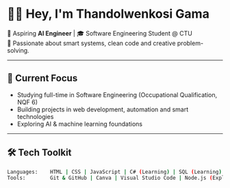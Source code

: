 # 👋🏾 Hey, I'm Thandolwenkosi Gama

🚀 Aspiring **AI Engineer** | 🎓 Software Engineering Student @ CTU  
🔬 Passionate about smart systems, clean code and creative problem-solving.

---

## 🧠 Current Focus
- Studying full-time in Software Engineering (Occupational Qualification, NQF 6)
- Building projects in web development, automation and smart technologies
- Exploring AI & machine learning foundations

---

## 🛠️ Tech Toolkit
```bash
Languages:    HTML | CSS | JavaScript | C# (Learning) | SQL (Learning) | Python | Java 
Tools:        Git & GitHub | Canva | Visual Studio Code | Node.js (Exploring) | NetBeans
